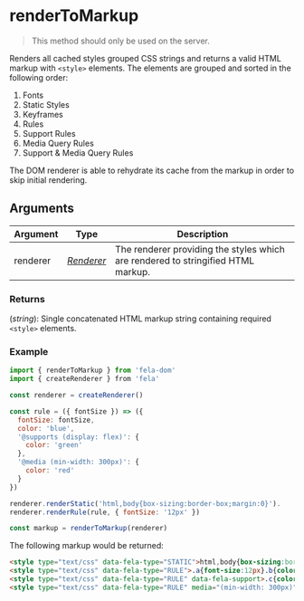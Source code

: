 # renderToMarkup

> This method should only be used on the server.

Renders all cached styles grouped CSS strings and returns a valid HTML markup with `<style>` elements. The elements are grouped and sorted in the following order:

1. Fonts
2. Static Styles
3. Keyframes
4. Rules
5. Support Rules
6. Media Query Rules
7. Support & Media Query Rules

The DOM renderer is able to rehydrate its cache from the markup in order to skip initial rendering.

## Arguments
| Argument | Type | Description |
| --- | --- | --- |
| renderer | [*Renderer*](../fela/Renderer.md) | The renderer providing the styles which are rendered to stringified HTML markup. |

### Returns
(*string*): Single concatenated HTML markup string containing required `<style>` elements.

### Example
```javascript
import { renderToMarkup } from 'fela-dom'
import { createRenderer } from 'fela'

const renderer = createRenderer()

const rule = ({ fontSize }) => ({
  fontSize: fontSize,
  color: 'blue',
  '@supports (display: flex)': {
    color: 'green'
  },
  '@media (min-width: 300px)': {
    color: 'red'
  }
})

renderer.renderStatic('html,body{box-sizing:border-box;margin:0}').
renderer.renderRule(rule, { fontSize: '12px' })

const markup = renderToMarkup(renderer)

```
The following markup would be returned:

```HTML
<style type="text/css" data-fela-type="STATIC">html,body{box-sizing:border-box;margin:0}</style>
<style type="text/css" data-fela-type="RULE">.a{font-size:12px}.b{color:blue}</style>
<style type="text/css" data-fela-type="RULE" data-fela-support>.c{color:green}</style>
<style type="text/css" data-fela-type="RULE" media="(min-width: 300px)">.d{color:red}</style>
```
